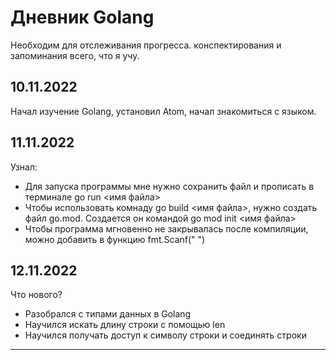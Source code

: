 # Дневник Golang
Необходим для отслеживания прогресса. конспектирования и запоминания всего, что я учу.
## 10.11.2022
Начал изучение Golang, установил Atom, начал знакомиться с языком.
## 11.11.2022
Узнал:
+ Для запуска программы мне нужно сохранить файл и прописать в терминале go run <имя файла>
+ Чтобы использовать комнаду go build <имя файла>, нужно создать файл go.mod. Создается он командой go mod init <имя файла>
+ Чтобы программа мгновенно не закрывалась после компиляции, можно добавить в функцию fmt.Scanf(" ")
## 12.11.2022
Что нового?
+ Разобрался с типами данных в Golang
+ Научился искать длину строки с помощью len
+ Научился получать доступ к символу строки и соединять строки
---
